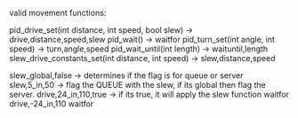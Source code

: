 valid movement functions:


pid_drive_set(int distance, int speed, bool slew) -> drive,distance,speed,slew
pid_wait() -> waitfor
pid_turn_set(int angle, int speed) -> turn,angle,speed
pid_wait_until(int length) -> waituntil,length
slew_drive_constants_set(int distance, int speed) -> slew,distance,speed


slew_global,false -> determines if the flag is for queue or server
slew,5_in,50    -> flag the QUEUE with the slew, if its global then flag the server.
drive,24_in,110,true -> if its true, it will apply the slew function
waitfor
drive,-24_in,110
waitfor
